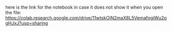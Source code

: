 here is the link for the notebook in case it does not show it when you open the file: https://colab.research.google.com/drive/11wtskOiN2maX8L5VemafogiWu2qgHJxJ?usp=sharing
